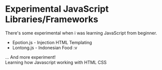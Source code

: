 # Experimental JavaScript Libraries/Frameworks
There's some experimental when i was learning JavaScript
from beginner.

- Epotion.js - Injection HTML Templating
- Lontong.js - Indonesian Food :v

... And more experiment! <br>
Learning how Javascript working with HTML CSS
